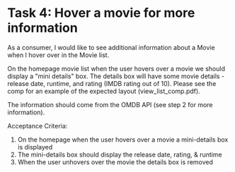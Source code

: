 # Task 4: Hover a movie for more information

As a consumer, I would like to see additional information about a Movie when I hover over in the Movie list.

On the homepage movie list when the user hovers over a movie we should display a "mini details" box. The details box will have some movie details - release date, runtime, and rating (IMDB rating out of 10). Please see the comp for an example of the expected layout (view_list_comp.pdf).

The information should come from the OMDB API (see step 2 for more information).

Acceptance Criteria:
  1. On the homepage when the user hovers over a movie a mini-details box is displayed
  2. The mini-details box should display the release date, rating, & runtime
  3. When the user unhovers over the movie the details box is removed
